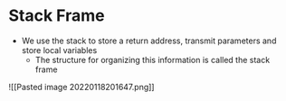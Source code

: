 # Stack Frame
- We use the stack to store a return address, transmit parameters and store local variables
	- The structure for organizing this information is called the stack frame

![[Pasted image 20220118201647.png]]